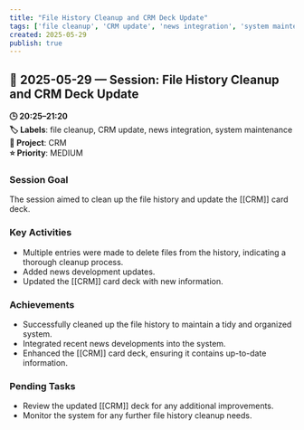 ```yaml
---
title: "File History Cleanup and CRM Deck Update"
tags: ['file cleanup', 'CRM update', 'news integration', 'system maintenance']
created: 2025-05-29
publish: true
---
```


## 📅 2025-05-29 — Session: File History Cleanup and CRM Deck Update

**🕒 20:25–21:20**  
**🏷️ Labels**: file cleanup, CRM update, news integration, system maintenance  
**📂 Project**: CRM  
**⭐ Priority**: MEDIUM  


### Session Goal
The session aimed to clean up the file history and update the [[CRM]] card deck.

### Key Activities
- Multiple entries were made to delete files from the history, indicating a thorough cleanup process.
- Added news development updates.
- Updated the [[CRM]] card deck with new information.

### Achievements
- Successfully cleaned up the file history to maintain a tidy and organized system.
- Integrated recent news developments into the system.
- Enhanced the [[CRM]] card deck, ensuring it contains up-to-date information.

### Pending Tasks
- Review the updated [[CRM]] deck for any additional improvements.
- Monitor the system for any further file history cleanup needs.
